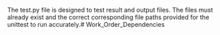 The test.py file is designed to test result and output files. 
The files must already exist and the correct corresponding file paths provided for the unittest to 
run accurately.# Work_Order_Dependencies
